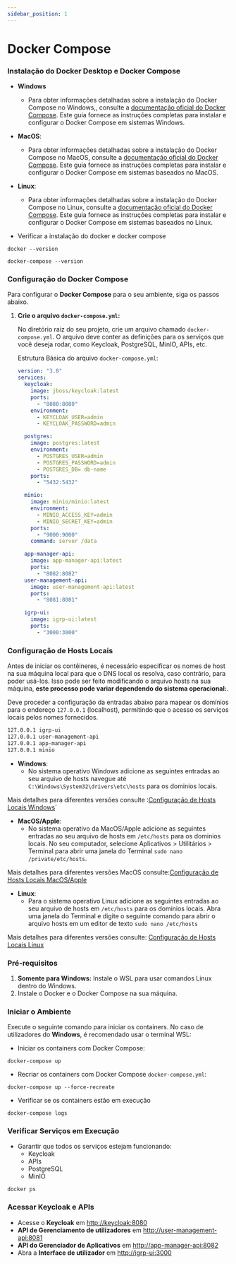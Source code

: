 ```yaml
---
sidebar_position: 1
---
```


# Docker Compose

 ### Instalação do Docker Desktop e  Docker Compose

 - **Windows**
    - Para obter informações detalhadas sobre a instalação do Docker Compose no Windows,, consulte a [documentação oficial do Docker Compose](https://docs.docker.com/desktop/setup/install/windows-install/). Este guia fornece as instruções completas para instalar e configurar o Docker Compose em sistemas Windows.
 - **MacOS**:
     - Para obter informações detalhadas sobre a instalação do Docker Compose no MacOS, consulte a [documentação oficial do Docker Compose](  https://docs.docker.com/desktop/setup/install/mac-install/). Este guia fornece as instruções completas para instalar e configurar o Docker Compose em sistemas baseados no MacOS.

 - **Linux**:
    - Para obter informações detalhadas sobre a instalação do Docker Compose no Linux, consulte a [documentação oficial do Docker Compose](https://docs.docker.com/compose/install/linux/). Este guia fornece as instruções completas para instalar e configurar o Docker Compose em sistemas baseados no Linux.

  - Verificar a instalação  do docker e docker compose
``` 
docker --version
```
```
docker-compose --version 
```

### Configuração do Docker Compose

Para configurar o **Docker Compose** para o seu ambiente, siga os passos abaixo.

1. **Crie o arquivo `docker-compose.yml`:**
   
   No diretório raiz do seu projeto, crie um arquivo chamado `docker-compose.yml`. O arquivo deve conter as definições para os serviços que você deseja rodar, como Keycloak, PostgreSQL, MinIO, APIs, etc.

   Estrutura Básica do arquivo `docker-compose.yml`:

   ```yaml
   version: "3.8"
   services:
     keycloak:
       image: jboss/keycloak:latest
       ports:
         - "8080:8080"
       environment:
         - KEYCLOAK_USER=admin
         - KEYCLOAK_PASSWORD=admin

     postgres:
       image: postgres:latest
       environment:
         - POSTGRES_USER=admin
         - POSTGRES_PASSWORD=admin
         - POSTGRES_DB= db-name
       ports:
         - "5432:5432"

     minio:
       image: minio/minio:latest
       environment:
         - MINIO_ACCESS_KEY=admin
         - MINIO_SECRET_KEY=admin
       ports:
         - "9000:9000"
       command: server /data

     app-manager-api:
       image: app-manager-api:latest
       ports:
         - "8082:8082"
     user-management-api:
       image: user-management-api:latest
       ports:
         - "8081:8081"

     igrp-ui:
       image: igrp-ui:latest
       ports:
         - "3000:3000"
### Configuração de Hosts Locais
Antes de iniciar os contêineres, é necessário especificar os nomes de host na sua máquina local para que o DNS local os resolva, caso contrário, para poder usá-los. Isso pode ser feito modificando o arquivo hosts na sua máquina, **este processo pode variar dependendo do sistema operacional:**.

Deve proceder a configuração da entradas abaixo para mapear os domínios para o endereço `127.0.0.1` (localhost), permitindo que o acesso os serviços locais pelos nomes fornecidos.

````127.0.0.1 keycloak
127.0.0.1 igrp-ui
127.0.0.1 user-management-api
127.0.0.1 app-manager-api
127.0.0.1 minio 
````

- **Windows**:
    - No sistema operativo Windows adicione as seguintes entradas ao seu arquivo de hosts navegue até  `C:\Windows\System32\drivers\etc\hosts` para os  dominios locais.

Mais detalhes para diferentes versões consulte :[Configuração de Hosts Locais Windows](https://docs.rackspace.com/docs/modify-your-hosts-file#windows)´

- **MacOS/Apple**:
    - No sistema operativo da MacOS/Apple adicione as seguintes entradas ao seu arquivo de hosts em `/etc/hosts`  para os  dominios locais. No seu computador, selecione Aplicativos > Utilitários > Terminal para abrir uma janela do Terminal ````sudo nano /private/etc/hosts````.

Mais detalhes para diferentes versões MacOS consulte:[Configuração de Hosts Locais MacOS/Apple](https://docs.rackspace.com/docs/modify-your-hosts-file#macos-x-versions-100-through-1012)

- **Linux**:
    - Para o sistema operativo Linux adicione as seguintes entradas ao seu arquivo de hosts em `/etc/hosts` para os  dominios locais. Abra uma janela do Terminal e digite o seguinte comando para abrir o arquivo hosts em um editor de texto ````sudo nano /etc/hosts ````

Mais detalhes para diferentes versões consulte: [Configuração de Hosts Locais Linux](https://docs.rackspace.com/docs/modify-your-hosts-file#linux)

### Pré-requisitos

1. **Somente para Windows:** Instale o WSL para usar comandos Linux dentro do Windows.
2. Instale o Docker e o Docker Compose na sua máquina.

### Iniciar o Ambiente

Execute o seguinte comando para iniciar os containers. No caso de utilizadores do **Windows**, é recomendado usar o terminal WSL:

 - Iniciar os containers com Docker Compose:

  ````
  docker-compose up
  ````
-  Recriar os containers com Docker Compose `docker-compose.yml`:

````
docker-compose up --force-recreate
````
- Verificar se os containers estão em execução
````
docker-compose logs
````

### Verificar Serviços em Execução 
 - Garantir que todos os serviços estejam funcionando:
   - Keycloak
   - APIs 
   - PostgreSQL
   - MinIO

```` 
docker ps
````
### Acessar Keycloak e APIs

- Acesse o **Keycloak** em [http://keycloak:8080](http://keycloak:8080)
- **API de Gerenciamento de utilizadores** em [http://user-management-api:8081](http://user-management-api:8081)
- **API do Gerenciador de Aplicativos** em [http://app-manager-api:8082](http://app-manager-api:8082)
- Abra a **Interface de utilizador** em [http://igrp-ui:3000](http://igrp-ui:3000)




